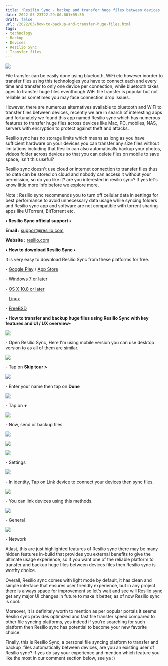 ```yaml
---
title: 'Resilio Sync - backup and transfer huge files between devices.'
date: 2022-03-23T22:29:00.001+05:30
draft: false
url: /2022/03/how-to-backup-and-transfer-huge-files.html
tags: 
- technology
- Backup
- Devices
- Resilio Sync
- Transfer files
---
```


 [![](https://lh3.googleusercontent.com/-p82tpb9ukCU/YjtR1swqCNI/AAAAAAAAJ3E/MPC88R5tISYyVV3NWAEtE3uHmK4tLlwQQCNcBGAsYHQ/s1600/1648054740394554-0.png)](https://lh3.googleusercontent.com/-p82tpb9ukCU/YjtR1swqCNI/AAAAAAAAJ3E/MPC88R5tISYyVV3NWAEtE3uHmK4tLlwQQCNcBGAsYHQ/s1600/1648054740394554-0.png) 

  

File transfer can be easily done using bluetooth, WiFi etc however inorder to transfer files using this technologies you have to connect each and every time and transfer to only one device per connection, while bluetooth takes ages to transfer huge files eventhough WiFi file transfer is popular but not reliable as sometimes you may face connection drop issues.

  

However, there are numerous alternatives available to bluetooth and WiFi to transfer files between devices, recently we are in search of interesting apps and fortunately we found this app named Resilio sync which has numerous features to transfer huge files across devices like Mac, PC, mobiles, NAS, servers with encryption to protect against theft and attacks.

  

Resilio sync has no storage limits which means as long as you have sufficient hardware on your devices you can transfer any size files without limitations including that Resilio can also automatically backup your photos, videos folder across devices so that you can delete files on mobile to save space, isn't this useful?

  

Resilio sync doesn't use cloud or internet connection to transfer files thus no data can be stored on cloud and nobody can access it without your permission, so do you like it? are you interested in resilio sync? If yes let's know little more info before we explore more.  

  

Note : Resilio sync recommends you to turn off cellular data in settings for best performance to avoid unnecessary data usage while syncing folders and Resilio sync app and software are not compatible with torrent sharing apps like UTorrent, BitTorrent etc.

  

**• Resilio Sync official support •**

**Email :** [support@resilio.com](mailto:support@resilio.com)

**Website :** [resilio.com](http://resilio.com)

**• How to download Resilio Sync •**

It is very easy to download Resilio Sync from these platforms for free.

  

\- [Google Play](https://play.google.com/store/apps/details?id=com.resilio.sync&hl=en_US&gl=US&referrer=utm_source=google&utm_medium=organic&utm_term=resilio%20sync%20app%20store&pcampaignid=APPU_1_bko7YsOfCJqYptQPis-U4A0) / [App Store](https://apps.apple.com/us/app/resilio-sync/id1126282325)

\- [Windows 7 or later](https://www.resilio.com/platforms/desktop/)

\- [OS X 10.8 or later](https://www.resilio.com/platforms/desktop/)

\- [Linux](https://www.resilio.com/platforms/desktop/)

\- [FreeBSD](https://www.resilio.com/platforms/desktop/)

**• How to transfer and backup huge files using Resilio Sync with key features and UI / UX overview•**

 **[![](https://lh3.googleusercontent.com/-_k4Ylf_zPDo/YjtR1L5Xc2I/AAAAAAAAJ3A/b_5fedY8OcI-BjskOlaqZOtgpJ-opAEFwCNcBGAsYHQ/s1600/1648054737681120-1.png)](https://lh3.googleusercontent.com/-_k4Ylf_zPDo/YjtR1L5Xc2I/AAAAAAAAJ3A/b_5fedY8OcI-BjskOlaqZOtgpJ-opAEFwCNcBGAsYHQ/s1600/1648054737681120-1.png)** 

\- Open Resilio Sync, Here I'm using mobile version you can use desktop version to as all of them are similar.

  

 [![](https://lh3.googleusercontent.com/-XF10XS5hCrI/YjtR0RQRBqI/AAAAAAAAJ28/DVN_6GDa0_8SDg1PJhSlbQphB7DHvGbsQCNcBGAsYHQ/s1600/1648054734586359-2.png)](https://lh3.googleusercontent.com/-XF10XS5hCrI/YjtR0RQRBqI/AAAAAAAAJ28/DVN_6GDa0_8SDg1PJhSlbQphB7DHvGbsQCNcBGAsYHQ/s1600/1648054734586359-2.png) 

  

\- Tap on **Skip tour >**

 **[![](https://lh3.googleusercontent.com/-ljVeMl8DV7c/YjtRzqL-yhI/AAAAAAAAJ24/yS_gQpNNsSEjUGoK63htJYXeFFWp9a5vwCNcBGAsYHQ/s1600/1648054731597326-3.png)](https://lh3.googleusercontent.com/-ljVeMl8DV7c/YjtRzqL-yhI/AAAAAAAAJ24/yS_gQpNNsSEjUGoK63htJYXeFFWp9a5vwCNcBGAsYHQ/s1600/1648054731597326-3.png)** 

\- Enter your name then tap on **Done**

 **[![](https://lh3.googleusercontent.com/-wN2ifu0ECfA/YjtRy_nL0YI/AAAAAAAAJ20/AjkFUFz7sL4KdovcrVhFnb253QLZkxR1QCNcBGAsYHQ/s1600/1648054728883088-4.png)](https://lh3.googleusercontent.com/-wN2ifu0ECfA/YjtRy_nL0YI/AAAAAAAAJ20/AjkFUFz7sL4KdovcrVhFnb253QLZkxR1QCNcBGAsYHQ/s1600/1648054728883088-4.png)** 

\- Tap on **+**

 [![](https://lh3.googleusercontent.com/-fGyWEKJ-rg0/YjtRyG22UBI/AAAAAAAAJ2w/k4mcEjabp4IIaS9qNpkS2Ijk2uqba_rwwCNcBGAsYHQ/s1600/1648054725806937-5.png)](https://lh3.googleusercontent.com/-fGyWEKJ-rg0/YjtRyG22UBI/AAAAAAAAJ2w/k4mcEjabp4IIaS9qNpkS2Ijk2uqba_rwwCNcBGAsYHQ/s1600/1648054725806937-5.png) 

  

\- Now, send or backup files.

  

 [![](https://lh3.googleusercontent.com/-lXOPMVlcQTY/YjtRxZha9dI/AAAAAAAAJ2s/kF61zbaHteI3_V7ygogY7BzNlDjDESw0QCNcBGAsYHQ/s1600/1648054722950158-6.png)](https://lh3.googleusercontent.com/-lXOPMVlcQTY/YjtRxZha9dI/AAAAAAAAJ2s/kF61zbaHteI3_V7ygogY7BzNlDjDESw0QCNcBGAsYHQ/s1600/1648054722950158-6.png) 

  

 [![](https://lh3.googleusercontent.com/-k2t7MWoOFkY/YjtRwnl64pI/AAAAAAAAJ2o/-f9ErZUmp-4BzplUQtOa2y0YgocUDsjEQCNcBGAsYHQ/s1600/1648054720230374-7.png)](https://lh3.googleusercontent.com/-k2t7MWoOFkY/YjtRwnl64pI/AAAAAAAAJ2o/-f9ErZUmp-4BzplUQtOa2y0YgocUDsjEQCNcBGAsYHQ/s1600/1648054720230374-7.png) 

  

 [![](https://lh3.googleusercontent.com/-WuHT2NllfMQ/YjtRvzxOz4I/AAAAAAAAJ2k/nYYPPBptb98kx6WhY-ByJDhv3AESTTu9gCNcBGAsYHQ/s1600/1648054717422367-8.png)](https://lh3.googleusercontent.com/-WuHT2NllfMQ/YjtRvzxOz4I/AAAAAAAAJ2k/nYYPPBptb98kx6WhY-ByJDhv3AESTTu9gCNcBGAsYHQ/s1600/1648054717422367-8.png) 

  

\- Settings

  

 [![](https://lh3.googleusercontent.com/-EaG16UzidE8/YjtRvfjpBDI/AAAAAAAAJ2g/ySu-GF3JGdMIpAAeynbQkeXM1PrPSh3RgCNcBGAsYHQ/s1600/1648054714177862-9.png)](https://lh3.googleusercontent.com/-EaG16UzidE8/YjtRvfjpBDI/AAAAAAAAJ2g/ySu-GF3JGdMIpAAeynbQkeXM1PrPSh3RgCNcBGAsYHQ/s1600/1648054714177862-9.png) 

  

\- In identity, Tap on Link device to connect your devices then sync files.

  

 [![](https://lh3.googleusercontent.com/-Pt7_53LV2gg/YjtRuUqDh_I/AAAAAAAAJ2c/4q6DUPzrsE88SoZOfwkT0HM43KDok7k1wCNcBGAsYHQ/s1600/1648054711306177-10.png)](https://lh3.googleusercontent.com/-Pt7_53LV2gg/YjtRuUqDh_I/AAAAAAAAJ2c/4q6DUPzrsE88SoZOfwkT0HM43KDok7k1wCNcBGAsYHQ/s1600/1648054711306177-10.png) 

  

\- You can link devices using this methods.

  

 [![](https://lh3.googleusercontent.com/--l6oSJBPosM/YjtRt6iD20I/AAAAAAAAJ2Y/mH-q-xigZVEy1ThwNAeaOnIN9hMzKQVTwCNcBGAsYHQ/s1600/1648054708591030-11.png)](https://lh3.googleusercontent.com/--l6oSJBPosM/YjtRt6iD20I/AAAAAAAAJ2Y/mH-q-xigZVEy1ThwNAeaOnIN9hMzKQVTwCNcBGAsYHQ/s1600/1648054708591030-11.png) 

  

\- General

  

 [![](https://lh3.googleusercontent.com/-1sccndIIrhg/YjtRtFr6ptI/AAAAAAAAJ2U/21RyPj6DJ9wCvWBrzcvdEucEHSAbViZ0gCNcBGAsYHQ/s1600/1648054703586135-12.png)](https://lh3.googleusercontent.com/-1sccndIIrhg/YjtRtFr6ptI/AAAAAAAAJ2U/21RyPj6DJ9wCvWBrzcvdEucEHSAbViZ0gCNcBGAsYHQ/s1600/1648054703586135-12.png) 

  

\- Network

  

Atlast, this are just highlighted features of Resilio sync there may be many hidden features in-build that provides you external benefits to give the ultimate usage experience, so if you want one of the reliable platform to transfer and backup huge files between devices files then Resilio sync is worthy choice.

  

Overall, Resilio sync comes with light mode by default, it has clean and simple interface that ensures user friendly experience, but in any project there is always space for improvement so let's wait and see will Resilio sync get any major UI changes in future to make it better, as of now Resilio sync is cool.

  

Moreover, it is definitely worth to mention as per popular portals it seems Resilio sync provides optimized and fast file transfer speed compared to other file syncing platforms, yes indeed if you're searching for such platform then Resilio sync has potential to become your new favorite choice.

  

Finally, this is Resilio Sync, a personal file syncing platform to transfer and backup  files automatically between devices, are you an existing user of Resilio sync? If yes do say your experience and mention which feature you like the most in our comment section below, see ya :)
